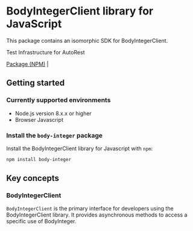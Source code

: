 # BodyIntegerClient library for JavaScript

This package contains an isomorphic SDK for BodyIntegerClient.

Test Infrastructure for AutoRest

[Package (NPM)](https://www.npmjs.com/package/body-integer) |

## Getting started

### Currently supported environments

- Node.js version 8.x.x or higher
- Browser Javascript


### Install the `body-integer` package

Install the BodyIntegerClient library for Javascript with `npm`:

```bash
npm install body-integer
```


## Key concepts

### BodyIntegerClient

`BodyIntegerClient` is the primary interface for developers using the BodyIntegerClient library. It provides asynchronous methods to access a specific use of BodyInteger.